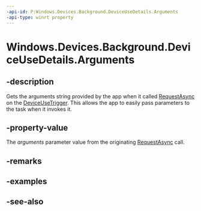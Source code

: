 ```yaml
---
-api-id: P:Windows.Devices.Background.DeviceUseDetails.Arguments
-api-type: winrt property
---
```


<!-- Property syntax
public string Arguments { get; }
-->

# Windows.Devices.Background.DeviceUseDetails.Arguments

## -description
Gets the arguments string provided by the app when it called [RequestAsync](../windows.applicationmodel.background/deviceusetrigger_requestasync_1558743216.md) on the [DeviceUseTrigger](../windows.applicationmodel.background/deviceusetrigger.md). This allows the app to easily pass parameters to the task when it invokes it.

## -property-value
The *arguments* parameter value from the originating [RequestAsync](../windows.applicationmodel.background/deviceservicingtrigger_requestasync.md) call.

## -remarks

## -examples

## -see-also
